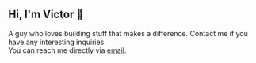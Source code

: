 ## Hi, I'm Victor 👋

A guy who loves building stuff that makes a difference. Contact me if you have any interesting inquiries.<br>
You can reach me directly via [email](mailto:vpurice@proton.me).
